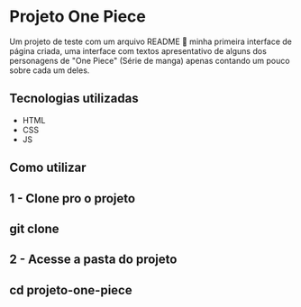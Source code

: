 # Projeto One Piece
Um projeto de teste com um arquivo README 🚀
minha primeira interface de página criada, uma interface com textos apresentativo de alguns dos personagens de "One Piece" (Série de manga) apenas contando um pouco sobre cada um deles. 

## Tecnologias utilizadas
- HTML
- CSS
- JS

## Como utilizar 

1 - Clone pro o projeto
---
git clone <url>
---

2 - Acesse a pasta do projeto
---
cd projeto-one-piece
---